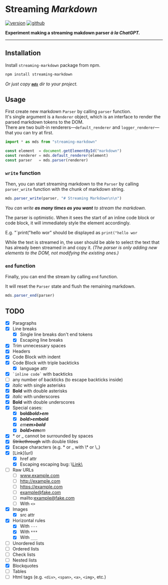 # Streaming *Markdown*

[![version](https://img.shields.io/npm/v/streaming-markdown?style=for-the-badge&logo=npm)](https://www.npmjs.com/package/streaming-markdown) [![github](https://img.shields.io/badge/GitHub-streaming--markdown-orange?style=for-the-badge&logo=github)](https://github.com/thetarnav/streaming-markdown)

**Experiment making a streaming makdown parser *à la ChatGPT.***

---

## Installation

Install `streaming-markdown` package from npm.

```bash
npm install streaming-markdown
```

*Or just copy [**`mds`**](https://github.com/thetarnav/streaming-markdown/blob/main/mds) dir to your project.*

## Usage

First create new markdown `Parser` by calling `parser` function.\
It's single argument is a `Renderer` object, which is an interface to render the parsed markdown tokens to the DOM.\
There are two built-in renderers—`default_renderer` and `logger_renderer`—that you can try at first.

```js
import * as mds from "streaming-markdown"

const element  = document.getElementById("markdown")
const renderer = mds.default_renderer(element)
const parser   = mds.parser(renderer)
```

### `write` function

Then, you can start streaming markdown to the `Parser` by calling `parser_write` function with the chunk of markdown string.

```js
mds.parser_write(parser, "# Streaming Markdown\n\n")
```

*You can write **as many times as you want** to stream the markdown.*

The parser is optimistic.
When it sees the start of an inline code block or code block,
it will immediately style the element accordingly.

E.g. "\`print("hello wor" should be displayed as `print("hello wor`

While the text is streamed in, the user should be able to select the text that has already been streamed in and copy it.
*(The parser is only adding new elements to the DOM, not modifying the existing ones.)*

### `end` function

Finally, you can end the stream by calling `end` function.

It will reset the `Parser` state and flush the remaining markdown.

```js
mds.parser_end(parser)
```

## TODO

- [x] Paragraphs
- [x] Line breaks
    - [x] Single line breaks don't end tokens
    - [x] Escaping line breaks
- [x] Trim unnecessary spaces
- [x] Headers
- [x] Code Block with indent
- [x] Code Block with triple backticks
    - [x] language attr
- [x] `` `inline code` `` with backticks
- [ ] any number of backticks (to escape backticks inside)
- [x] *italic* with single asterisks
- [x] **Bold** with double asterisks
- [x] _italic_ with underscores
- [x] __Bold__ with double underscores
- [x] Special cases:
    - [x] **bold*bold>em***
    - [x] ***bold>em*bold**
    - [x] *em**em>bold***
    - [x] ***bold>em**em*
- [x] \* or \_ cannot be surrounded by spaces
- [x] ~~Strikethrough~~ with double tildes
- [x] Escape characters (e.g. \* or \_ with \\\* or \\\_)
- [x] \[Link\](url)
    - [x] href attr
    - [x] Escaping escaping bug: \\[Link\\](url)
- [ ] Raw URLs
    - [ ] www.example.com
    - [ ] http://example.com
    - [ ] https://example.com
    - [ ] example@fake.com
    - [ ] mailto:example@fake.com
    - [ ] With `<>`
- [x] Images
    - [x] src attr
- [x] Horizontal rules
    - [x] With `---`
    - [x] With `***`
    - [x] With `___`
- [ ] Unordered lists
- [ ] Ordered lists
- [ ] Check lists
- [ ] Nested lists
- [x] Blockquotes
- [ ] Tables
- [ ] Html tags (e.g. `<div>`, `<span>`, `<a>`, `<img>`, etc.)